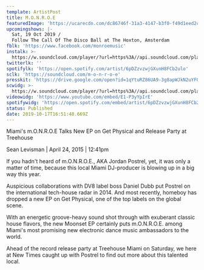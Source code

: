 ```yaml
---
template: ArtistPost
title: M.O.N.R.O.E
featuredImage: 'https://ucarecdn.com/dc86746f-31a3-4147-b3f0-f49d1eed2c17/'
upcomingshows: |-
  Sat, 19 Oct 2019 /
  Follow The Call Of The Disco Ball at The Hoxton, Amsterdam
fblk: 'https://www.facebook.com/monroemusic'
instalk: >-
  https://w.soundcloud.com/player/?url=https%3A//api.soundcloud.com/playlists/272359828&color=%23ff5500&auto_play=false&hide_related=false&show_comments=true&show_user=true&show_reposts=false&show_teaser=true&visual=true
twitterlk: ''
spotifylk: 'https://open.spotify.com/artist/6pDZzvzwjGXunH8FCb2ulo'
sclk: 'https://soundcloud.com/m-o-n-r-o-e'
presskit: 'https://drive.google.com/open?id=1qYtuRZ86UA9-3g8apWJkN2uYFQP_FrQ6'
scwidg: >-
  https://w.soundcloud.com/player/?url=https%3A//api.soundcloud.com/playlists/272359828&color=%23ff5500&auto_play=false&hide_related=false&show_comments=true&show_user=true&show_reposts=false&show_teaser=true&visual=true
videowidg: 'https://www.youtube.com/embed/E1-P3yYpIrE'
spotifywidg: 'https://open.spotify.com/embed/artist/6pDZzvzwjGXunH8FCb2ulo'
status: Published
date: 2019-10-17T16:51:48.669Z
---
```

Miami's m.O.N.R.O.E Talks New EP on Get Physical and Release Party at Treehouse

Sean Levisman | April 24, 2015 | 12:41pm

If you hadn't heard of m.O.N.R.O.E., AKA Jordan Postrel, yet, it was only a matter of time, because this local Miami DJ-producer is blowing  up in a big way this year.



Auspicious collaborations with DV8 label boss Daniel Dubb put Postrel on the international tech-house radar in 2014. And most recently, homeboy has dropped a new EP on Get Physical, one of the top labels on the global scene.



With an energetic groove-heavy sound shot through with exuberant classic house flavors, the new Moonset EP certainly puts m.O.N.R.O.E. among Miami's most promising new electronic dance music ambassadors to the world.



Ahead of the record release party at Treehouse Miami on Saturday, we here at New Times caught up with Postrel to find out more about this talented local.
